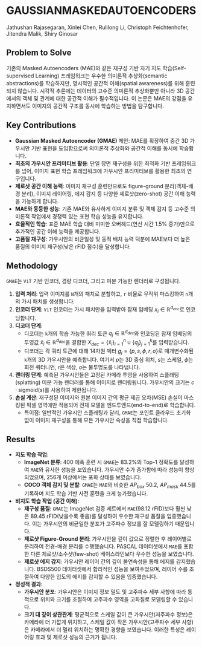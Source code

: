 # GAUSSIANMASKEDAUTOENCODERS
Jathushan Rajasegaran, Xinlei Chen, Rulilong Li, Christoph Feichtenhofer, Jitendra Malik, Shiry Ginosar

## Problem to Solve

기존의 Masked Autoencoders (MAE)와 같은 재구성 기반 자기 지도 학습(Self-supervised Learning) 프레임워크는 우수한 의미론적 추상화(semantic abstractions)를 학습하지만, 명시적인 공간적 이해(spatial awareness)를 위해 훈련되지 않습니다. 시각적 추론에는 데이터의 고수준 의미론적 추상화뿐만 아니라 3D 공간에서의 객체 및 관계에 대한 공간적 이해가 필수적입니다. 이 논문은 MAE의 강점을 유지하면서도 이미지의 공간적 구조를 동시에 학습하는 방법을 탐구합니다.

## Key Contributions

*   **Gaussian Masked Autoencoder (GMAE)** 제안: MAE를 확장하여 중간 3D 가우시안 기반 표현을 도입함으로써 의미론적 추상화와 공간적 이해를 동시에 학습합니다.
*   **최초의 가우시안 프리미티브 활용**: 단일 장면 재구성을 위한 최적화 기반 프레임워크를 넘어, 이미지 표현 학습 프레임워크에 가우시안 프리미티브를 활용한 최초의 연구입니다.
*   **제로샷 공간 이해 능력**: 이미지 재구성 훈련만으로도 figure-ground 분리(객체-배경 분리), 이미지 레이어링, 에지 감지 등 다양한 제로샷(zero-shot) 공간 이해 능력을 가능하게 합니다.
*   **MAE와 동등한 성능**: 기존 MAE와 유사하게 이미지 분류 및 객체 감지 등 고수준 의미론적 작업에서 경쟁력 있는 표현 학습 성능을 유지합니다.
*   **효율적인 학습**: 표준 MAE 학습 대비 미미한 오버헤드(연산 시간 1.5% 증가)만으로 추가적인 공간 이해 능력을 제공합니다.
*   **고품질 재구성**: 가우시안의 비균일성 및 동적 배치 능력 덕분에 MAE보다 더 높은 품질의 이미지 재구성(낮은 rFID 점수)을 달성합니다.

## Methodology

`GMAE`는 `ViT` 기반 인코더, 경량 디코더, 그리고 미분 가능한 렌더러로 구성됩니다.

1.  **입력 처리**: 입력 이미지를 `N`개의 패치로 분할하고, `r` 비율로 무작위 마스킹하여 `n`개의 가시 패치를 생성합니다.
2.  **인코더 단계**: `ViT` 인코더는 가시 패치만을 입력받아 잠재 임베딩 $x_i \in \mathbb{R}^{d_{enc}}$로 인코딩합니다.
3.  **디코더 단계**:
    *   디코더는 `k`개의 학습 가능한 쿼리 토큰 $q_j \in \mathbb{R}^{d_{dec}}$와 인코딩된 잠재 임베딩의 투영값 $\hat{x}_i \in \mathbb{R}^{d_{dec}}$을 결합한 $X_{dec} = \{\hat{x}_i\}_{i=1}^n \cup \{q_j\}_{j=1}^k$를 입력받습니다.
    *   디코더는 각 쿼리 토큰에 대해 14차원 벡터 $g_j=\{p,s,\phi,r,o\}$로 매개변수화된 `k`개의 3D 가우시안을 예측합니다. 여기서 $p$는 3D 중심 위치, $s$는 스케일, $\phi$는 회전 쿼터니언, $r$은 색상, $o$는 불투명도를 나타냅니다.
4.  **렌더링 단계**: 예측된 가우시안들은 고정된 카메라 투영을 사용하여 스플래팅(splatting) 미분 가능 렌더러를 통해 이미지로 렌더링됩니다. 가우시안의 크기는 $c \cdot \text{sigmoid}(s)$를 사용하여 제한됩니다.
5.  **손실 계산**: 재구성된 이미지와 원본 이미지 간의 평균 제곱 오차(MSE) 손실이 마스킹된 픽셀 영역에만 적용되어 전체 모델을 엔드투엔드(end-to-end)로 학습합니다.
    *   특이점: 일반적인 가우시안 스플래팅과 달리, `GMAE`는 포인트 클라우드 초기화 없이 이미지 재구성을 통해 모든 가우시안 속성을 직접 학습합니다.

## Results

*   **지도 학습 작업**:
    *   **ImageNet 분류**: 400 에폭 훈련 시 `GMAE`는 83.2%의 Top-1 정확도를 달성하여 `MAE`와 유사한 성능을 보였습니다. 가우시안 수가 증가함에 따라 성능이 향상되었으며, 256개 이상에서는 포화 상태를 보였습니다.
    *   **COCO 객체 감지 및 분할**: `GMAE`는 `MAE`와 비슷한 $AP_{box}$ 50.2, $AP_{mask}$ 44.5를 기록하며 지도 학습 기반 사전 훈련을 크게 능가했습니다.
*   **비지도 학습 작업 (공간 이해)**:
    *   **재구성 품질**: `GMAE`는 ImageNet 검증 세트에서 `MAE`(98.12 rFID)보다 훨씬 낮은 89.45 rFID(낮을수록 좋음)를 달성하여 우수한 재구성 품질을 입증했습니다. 이는 가우시안의 비균일한 분포가 고주파수 정보를 잘 모델링하기 때문입니다.
    *   **제로샷 Figure-Ground 분리**: 가우시안을 깊이 값으로 정렬한 후 레이어별로 분리하여 전경-배경 분리를 수행했습니다. PASCAL 데이터셋에서 `MAE`를 포함한 다른 제로샷/소수샷(few-shot) 베이스라인보다 우수한 성능을 보였습니다.
    *   **제로샷 에지 감지**: 가우시안 레이어 간의 깊이 불연속성을 통해 에지를 감지했습니다. BSDS500 데이터셋에서 합리적인 성능을 보여주었으며, 레이어 수를 조절하여 다양한 입도의 에지를 감지할 수 있음을 입증했습니다.
*   **정성적 결과**:
    *   **가우시안 분포**: 가우시안은 이미지 정보 밀도 및 고주파수 세부 사항에 따라 동적으로 위치와 크기를 조절하여 고주파수 영역을 고화질로 모델링할 수 있습니다.
    *   **크기 대 깊이 상관관계**: 평균적으로 스케일 값이 큰 가우시안(저주파수 정보)은 카메라에 더 가깝게 위치하고, 스케일 값이 작은 가우시안(고주파수 세부 사항)은 카메라에서 더 멀리 위치하는 명확한 경향을 보였습니다. 이러한 특성은 레이어링 효과 및 제로샷 성능의 근거가 됩니다.
